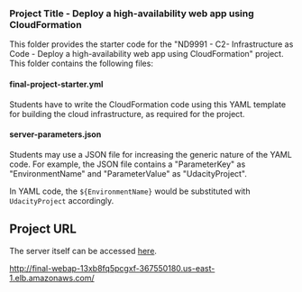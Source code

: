### Project Title - Deploy a high-availability web app using CloudFormation
This folder provides the starter code for the "ND9991 - C2- Infrastructure as Code - Deploy a high-availability web app using CloudFormation" project. This folder contains the following files:


#### final-project-starter.yml
Students have to write the CloudFormation code using this YAML template for building the cloud infrastructure, as required for the project. 

#### server-parameters.json
Students may use a JSON file for increasing the generic nature of the YAML code. For example, the JSON file contains a "ParameterKey" as "EnvironmentName" and "ParameterValue" as "UdacityProject". 

In YAML code, the `${EnvironmentName}` would be substituted with `UdacityProject` accordingly.

## Project URL
The server itself can be accessed [here](http://final-webap-13xb8fq5pcgxf-367550180.us-east-1.elb.amazonaws.com/). 

http://final-webap-13xb8fq5pcgxf-367550180.us-east-1.elb.amazonaws.com/